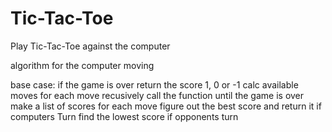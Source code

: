 # Tic-Tac-Toe
Play Tic-Tac-Toe against the computer


algorithm for the computer moving

base case: if the game is over return the score 1, 0 or -1
calc available moves
for each move recusively call the function until the game is over
make a list of scores for each move
figure out the best score and return it if computers Turn
find the lowest score if opponents turn
